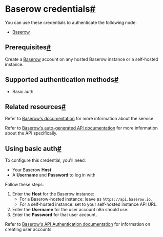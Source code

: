[](https://github.com/n8n-io/n8n-docs/edit/main/docs/integrations/builtin/credentials/baserow.md "Edit this page")

# Baserow credentials[#](#baserow-credentials "Permanent link")

You can use these credentials to authenticate the following node:

*   [Baserow](../../app-nodes/n8n-nodes-base.baserow/)

## Prerequisites[#](#prerequisites "Permanent link")

Create a [Baserow](https://baserow.io/) account on any hosted Baserow instance or a self-hosted instance.

## Supported authentication methods[#](#supported-authentication-methods "Permanent link")

*   Basic auth

## Related resources[#](#related-resources "Permanent link")

Refer to [Baserow's documentation](https://baserow.io/docs/index) for more information about the service.

Refer to [Baserow's auto-generated API documentation](https://baserow.io/api-docs) for more information about the API specifically.

## Using basic auth[#](#using-basic-auth "Permanent link")

To configure this credential, you'll need:

*   Your Baserow **Host**
*   A **Username** and **Password** to log in with

Follow these steps:

1.  Enter the **Host** for the Baserow instance:
    *   For a Baserow-hosted instance: leave as `https://api.baserow.io`.
    *   For a self-hosted instance: set to your self-hosted instance API URL.
2.  Enter the **Username** for the user account n8n should use.
3.  Enter the **Password** for that user account.

Refer to [Baserow's API Authentication documentation](https://baserow.io/docs/apis/rest-api#authentication) for information on creating user accounts.
